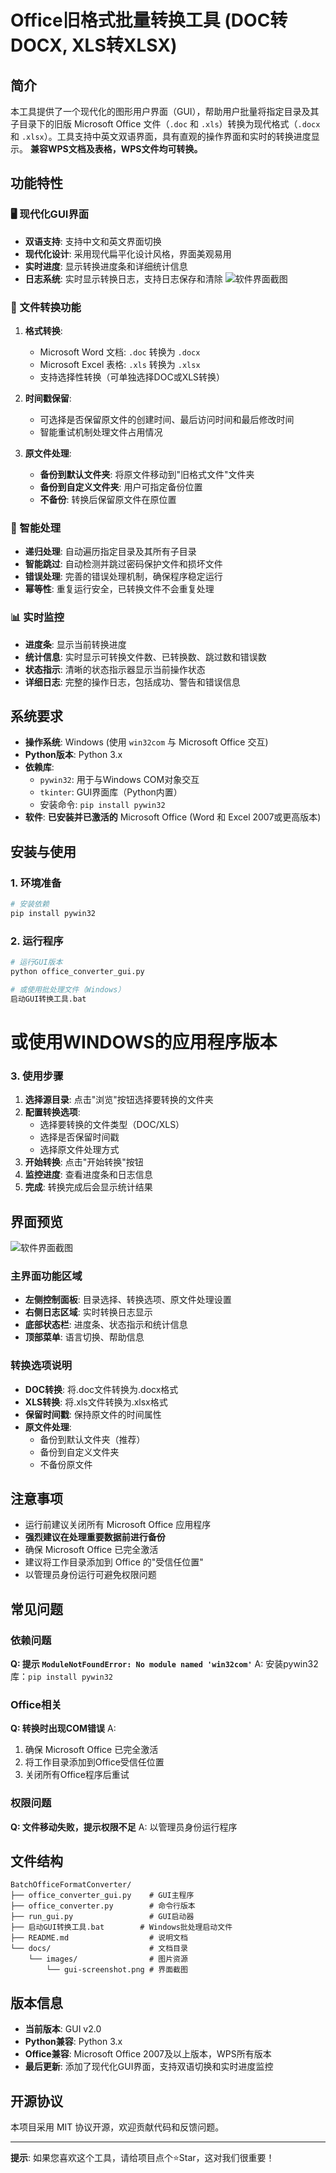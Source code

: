 # Office旧格式批量转换工具 (DOC转DOCX, XLS转XLSX)

## 简介
本工具提供了一个现代化的图形用户界面（GUI），帮助用户批量将指定目录及其子目录下的旧版 Microsoft Office 文件（`.doc` 和 `.xls`）转换为现代格式（`.docx` 和 `.xlsx`）。工具支持中英文双语界面，具有直观的操作界面和实时的转换进度显示。
**兼容WPS文档及表格，WPS文件均可转换。**

## 功能特性

### 🖥️ 现代化GUI界面
- **双语支持**: 支持中文和英文界面切换
- **现代化设计**: 采用现代扁平化设计风格，界面美观易用
- **实时进度**: 显示转换进度条和详细统计信息
- **日志系统**: 实时显示转换日志，支持日志保存和清除
![软件界面截图](docs/images/1748459334414.jpg)
### 📁 文件转换功能
1. **格式转换**:
   - Microsoft Word 文档: `.doc` 转换为 `.docx`
   - Microsoft Excel 表格: `.xls` 转换为 `.xlsx`
   - 支持选择性转换（可单独选择DOC或XLS转换）

2. **时间戳保留**:
   - 可选择是否保留原文件的创建时间、最后访问时间和最后修改时间
   - 智能重试机制处理文件占用情况

3. **原文件处理**:
   - **备份到默认文件夹**: 将原文件移动到"旧格式文件"文件夹
   - **备份到自定义文件夹**: 用户可指定备份位置
   - **不备份**: 转换后保留原文件在原位置

### 🔧 智能处理
- **递归处理**: 自动遍历指定目录及其所有子目录
- **智能跳过**: 自动检测并跳过密码保护文件和损坏文件
- **错误处理**: 完善的错误处理机制，确保程序稳定运行
- **幂等性**: 重复运行安全，已转换文件不会重复处理

### 📊 实时监控
- **进度条**: 显示当前转换进度
- **统计信息**: 实时显示可转换文件数、已转换数、跳过数和错误数
- **状态指示**: 清晰的状态指示器显示当前操作状态
- **详细日志**: 完整的操作日志，包括成功、警告和错误信息

## 系统要求
- **操作系统**: Windows (使用 `win32com` 与 Microsoft Office 交互)
- **Python版本**: Python 3.x
- **依赖库**:
  - `pywin32`: 用于与Windows COM对象交互
  - `tkinter`: GUI界面库（Python内置）
  - 安装命令: `pip install pywin32`
- **软件**: **已安装并已激活的** Microsoft Office (Word 和 Excel 2007或更高版本)

## 安装与使用

### 1. 环境准备
```bash
# 安装依赖
pip install pywin32
```

### 2. 运行程序
```bash
# 运行GUI版本
python office_converter_gui.py

# 或使用批处理文件（Windows）
启动GUI转换工具.bat
```
# 或使用WINDOWS的应用程序版本


### 3. 使用步骤
1. **选择源目录**: 点击"浏览"按钮选择要转换的文件夹
2. **配置转换选项**:
   - 选择要转换的文件类型（DOC/XLS）
   - 选择是否保留时间戳
   - 选择原文件处理方式
3. **开始转换**: 点击"开始转换"按钮
4. **监控进度**: 查看进度条和日志信息
5. **完成**: 转换完成后会显示统计结果

## 界面预览

![软件界面截图](docs/images/1748459334414.jpg)

### 主界面功能区域
- **左侧控制面板**: 目录选择、转换选项、原文件处理设置
- **右侧日志区域**: 实时转换日志显示
- **底部状态栏**: 进度条、状态指示和统计信息
- **顶部菜单**: 语言切换、帮助信息

### 转换选项说明
- **DOC转换**: 将.doc文件转换为.docx格式
- **XLS转换**: 将.xls文件转换为.xlsx格式
- **保留时间戳**: 保持原文件的时间属性
- **原文件处理**:
  - 备份到默认文件夹（推荐）
  - 备份到自定义文件夹
  - 不备份原文件

## 注意事项
- 运行前建议关闭所有 Microsoft Office 应用程序
- **强烈建议在处理重要数据前进行备份**
- 确保 Microsoft Office 已完全激活
- 建议将工作目录添加到 Office 的"受信任位置"
- 以管理员身份运行可避免权限问题

## 常见问题

### 依赖问题
**Q: 提示 `ModuleNotFoundError: No module named 'win32com'`**
A: 安装pywin32库：`pip install pywin32`

### Office相关
**Q: 转换时出现COM错误**
A: 
1. 确保 Microsoft Office 已完全激活
2. 将工作目录添加到Office受信任位置
3. 关闭所有Office程序后重试

### 权限问题
**Q: 文件移动失败，提示权限不足**
A: 以管理员身份运行程序

## 文件结构
```
BatchOfficeFormatConverter/
├── office_converter_gui.py    # GUI主程序
├── office_converter.py        # 命令行版本
├── run_gui.py                 # GUI启动器
├── 启动GUI转换工具.bat        # Windows批处理启动文件
├── README.md                  # 说明文档
└── docs/                      # 文档目录
    └── images/                # 图片资源
        └── gui-screenshot.png # 界面截图
```

## 版本信息
- **当前版本**: GUI v2.0
- **Python兼容**: Python 3.x
- **Office兼容**: Microsoft Office 2007及以上版本，WPS所有版本
- **最后更新**: 添加了现代化GUI界面，支持双语切换和实时进度监控

## 开源协议
本项目采用 MIT 协议开源，欢迎贡献代码和反馈问题。

---

**提示**: 如果您喜欢这个工具，请给项目点个⭐Star，这对我们很重要！
